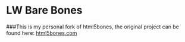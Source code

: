 LW Bare Bones
===========

###This is my personal fork of html5bones, the original project can be found here: [html5bones.com](http://html5bones.com)


